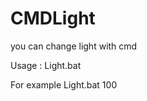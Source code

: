 # CMDLight
you can change light with cmd

Usage      : Light.bat <number>

For example  Light.bat 100 
